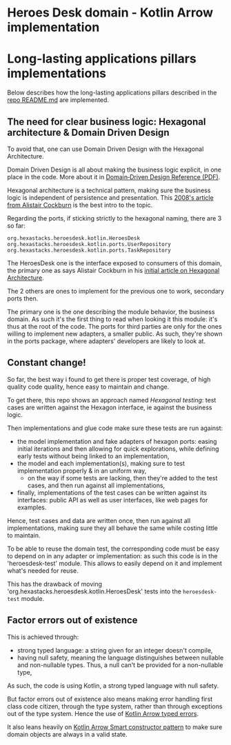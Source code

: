# Heroes Desk domain - Kotlin Arrow implementation

# Long-lasting applications pillars implementations

Below describes how the long-lasting applications pillars described in the [repo README.md](../README.md) are implemented.

## The need for clear business logic: Hexagonal architecture & Domain Driven Design

To avoid that, one can use Domain Driven Design with the Hexagonal Architecture.

Domain Driven Design is all about making the business logic explicit, in one place in the code. More about
it
in [Domain‐Driven Design Reference (PDF)](https://www.domainlanguage.com/wp-content/uploads/2016/05/DDD_Reference_2015-03.pdf).

Hexagonal architecture is a technical pattern, making sure the business logic is independent of persistence and
presentation. This [2008's article from Alistair Cockburn](https://alistair.cockburn.us/hexagonal-architecture/) is the
best intro to the topic.

Regarding the ports, if sticking strictly to the hexagonal naming, there are 3 so far:

```
org.hexastacks.heroesdesk.kotlin.HeroesDesk
org.hexastacks.heroesdesk.kotlin.ports.UserRepository
org.hexastacks.heroesdesk.kotlin.ports.TaskRepository
```

The HeroesDesk one is the interface exposed to consumers of this domain, the primary one as says Alistair Cockburn
in his [initial article on Hexagonal Architecture](https://alistair.cockburn.us/hexagonal-architecture/).

The 2 others are ones to implement for the previous one to work, secondary ports then.

The primary one is the one describing the module behavior, the business domain. As such it's the first thing to read
when looking it this module: it's thus at the root of the code.
The ports for third parties are only for the ones willing to implement new adapters, a smaller public. As such, they're
shown in the ports package, where adapters' developers are likely to look at.

## Constant change!

So far, the best way i found to get there is proper test coverage, of high quality code quality, hence easy to maintain
and change.

To get there, this repo shows an approach named *Hexagonal testing*: test cases are written against the Hexagon
interface, ie against the business logic.

Then implementations and glue code make sure these tests are run against:

- the model implementation and fake adapters of hexagon ports: easing initial iterations and then allowing for quick
  explorations, while defining early tests without being linked to an implementation,
- the model and each implementation(s), making sure to test implementation properly & in an uniform way,
    - on the way if some tests are lacking, then they're added to the test cases, and then run against all
      implementations,
- finally, implementations of the test cases can be written against its interfaces: public API as well as user
  interfaces, like web pages for examples.

Hence, test cases and data are written once, then run against all implementations, making sure they all behave the same
while costing little to maintain.

To be able to reuse the domain test, the corresponding code must be easy to depend on in any adapter or implementation: as such this code is in the 'heroesdesk-test' module.
This allows to easily depend on it and implement what's needed for reuse.

This has the drawback of moving 'org.hexastacks.heroesdesk.kotlin.HeroesDesk' tests into the `heroesdesk-test` module.

## Factor errors out of existence

This is achieved through:

- strong typed language: a string given for an integer doesn't compile,
- having null safety, meaning the language distinguishes between nullable and non-nullable types. Thus, a null can't be
  provided for a non-nullable type,

As such, the code is using Kotlin, a strong typed language with null safety.

But factor errors out of existence also means making error handling first class code citizen, through the type system, rather than through exceptions out of the
type system. Hence the use of [Kotlin Arrow typed errors](https://arrow-kt.io/learn/typed-errors/working-with-typed-errors/).

It also leans heavily on [Kotlin Arrow Smart constructor pattern](https://arrow-kt.io/learn/typed-errors/validation/#smart-constructors) to make sure domain objects are always in a valid state.